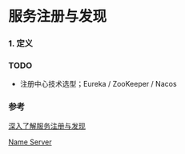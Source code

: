 # 服务注册与发现



### 1. 定义



### TODO

* 注册中心技术选型；Eureka / ZooKeeper / Nacos



### 参考

[深入了解服务注册与发现](https://zhuanlan.zhihu.com/p/161277955)

[Name Server](https://en.wikipedia.org/wiki/Name_server)
